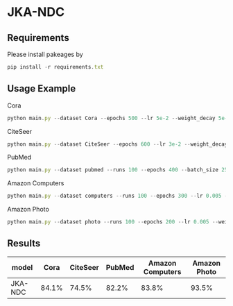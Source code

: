 # JKA-NDC
## Requirements
Please install pakeages by 
```javascript 
pip install -r requirements.txt
```
## Usage Example
Cora
```javascript 
python main.py --dataset Cora --epochs 500 --lr 5e-2 --weight_decay 5e-4 --dropout 0.1 --hidden_dim 128 --alpha 1 --tau 1.5 --k 2
```
CiteSeer
```javascript 
python main.py --dataset CiteSeer --epochs 600 --lr 3e-2 --weight_decay 1e-3 --dropout 0.5 --hidden_dim 200 --alpha 0.5 --tau 0.5 --k 3
```
PubMed
```javascript 
python main.py --dataset pubmed --runs 100 --epochs 400 --batch_size 2500 --lr 0.01 --weight_decay 0.0005 --dropout 0.2 --hidden 400 --hidden_z 400 --early_stopping 10 --alpha 10 --beta 1 --tau 0.5 --order 4
```
Amazon Computers
```javascript 
python main.py --dataset computers --runs 100 --epochs 300 --lr 0.005 --weight_decay 0.0005 --dropout 0.4 --hidden 400 --hidden_z 300 --early_stopping 10 --alpha 30 --beta 3 --tau 4 --order 6
```
Amazon Photo
```javascript 
python main.py --dataset photo --runs 100 --epochs 200 --lr 0.005 --weight_decay 0.0005 --dropout 0.5 --hidden 200 --hidden_z 200 --early_stopping 10 --alpha 25 --beta 3 --tau 4 --order 5
```

## Results
model	|Cora	|CiteSeer	|PubMed|Amazon Computers	|Amazon Photo	
------ | -----  |----------- |---|--- | -----  |
JKA-NDC|	84.1% |	74.5%|	82.2%|83.8%|	93.5% |
